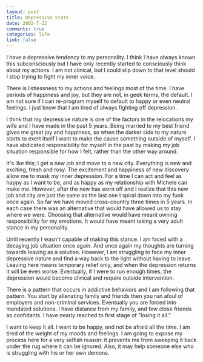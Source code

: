 ```yaml
--- 
layout: post
title: Depressive State
date: 2002-7-22
comments: true
categories: life
link: false
---
```

I have a depressive tendency to my personality. I think I have always known this subconsciously but I have only recently started to consciously think about my actions. I am not clinical, but I could slip down to that level should I stop trying to fight my inner voice.

There is listlessness to my actions and feelings most of the time. I have periods of happiness and joy, but they are not, in geek terms, the default. I am not sure if I can re-program myself to default to happy or even neutral feelings. I just know that I am tired of always fighting off depression.

I think that my depressive nature is one of the factors in the relocations my wife and I have made in the past 5 years. Being married to my best friend gives me great joy and happiness, so when the darker side to my nature starts to exert itself I want to make the cause something outside of myself. I have abdicated responsibility for myself in the past by making my job situation responsible for how I felt, rather than the other way around.

It's like this; I get a new job and move to a new city. Everything is new and exciting, fresh and rosy. The excitement and happiness of new discovery allow me to mask my inner depression. For a time I can act and feel as happy as I want to be, and as happy as my relationship with Michele can make me. However, after the new has worn off and I realize that this new job and city are just the same as the last one I spiral down into my funk once again. So far we have moved cross-country three times in 5 years. In each case there was an alternative that would have allowed us to stay where we were. Choosing that alternative would have meant owning responsibility for my emotions. It would have meant taking a very adult stance in my personality.

Until recently I wasn't capable of making this stance. I am faced with a decaying job situation once again. And once again my thoughts are turning towards leaving as a solution. However, I am struggling to face my inner depressive nature and find a way back to the light without having to leave. Leaving here means temporary relief only, and when the depression returns it will be even worse. Eventually, if I were to run enough times, the depression would become clinical and require outside intervention.

There is a pattern that occurs in addictive behaviors and I am following that pattern. You start by alienating family and friends then you run afoul of employers and non-criminal services. Eventually you are forced into mandated solutions. I have distance from my family, and few close friends as confidants. I have nearly reached to first stage of "losing it all."

I want to keep it all. I want to be happy, and not be afraid all the time. I am tired of the weight of my moods and feelings. I am going to expose my process here for a very selfish reason: it prevents me from sweeping it back under the rug where it can be ignored. Also, it may help someone else who is struggling with his or her own demons.
